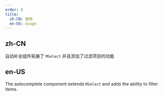 ```yaml
---
order: 0
title:
  zh-CN: 使用
  en-US: Usage
---
```


## zh-CN

自动补全组件拓展了 `MSelect` 并且添加了过滤项目的功能

## en-US

The autocomplete component extends `MSelect` and adds the ability to filter items.
